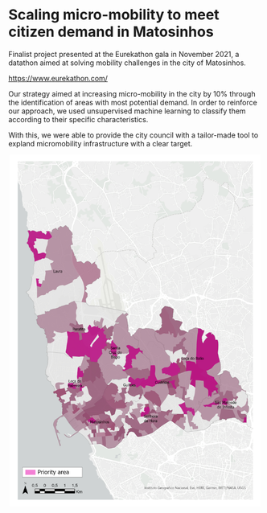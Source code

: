 
# Scaling micro-mobility to meet citizen demand in Matosinhos

Finalist project presented at the Eurekathon gala in November 2021, a datathon aimed at solving mobility challenges in the city of Matosinhos.

https://www.eurekathon.com/

Our strategy aimed at increasing micro-mobility in the city by 10% through the identification of areas with most potential demand. In order to reinforce our approach, we used unsupervised machine learning to classify them according to their specific characteristics. 

With this, we were able to provide the city council with a tailor-made tool to expland micromobility infrastructure with a clear target. 

<p align="center">
  <img src="./resources/priority_sections_1.jpg"  width="500" height="700"/>
</p>
